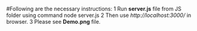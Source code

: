 #Following are the necessary instructions:
1  Run **server.js** file from JS folder using command node server.js
2  Then use *http://localhost:3000/* in browser.
3  Please see **Demo.png** file.
